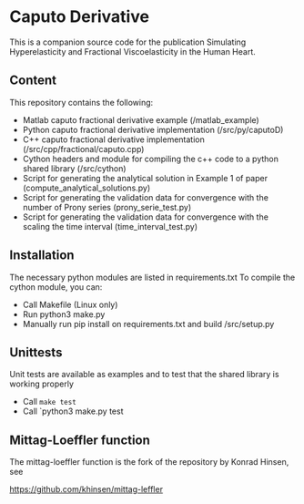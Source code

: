 # Caputo Derivative

This is a companion source code for the publication Simulating Hyperelasticity and Fractional Viscoelasticity in the Human Heart.

## Content

This repository contains the following:
- Matlab caputo fractional derivative example (/matlab_example)
- Python caputo fractional derivative implementation (/src/py/caputoD)
- C++ caputo fractional derivative implementation (/src/cpp/fractional/caputo.cpp)
- Cython headers and module for compiling the c++ code to a python shared library (/src/cython)
- Script for generating the analytical solution in Example 1 of paper (compute_analytical_solutions.py)
- Script for generating the validation data for convergence with the number of Prony series (prony_serie_test.py)
- Script for generating the validation data for convergence with the scaling the time interval (time_interval_test.py)

## Installation

The necessary python modules are listed in requirements.txt
To compile the cython module, you can:
- Call Makefile (Linux only)
- Run python3 make.py
- Manually run pip install on requirements.txt and build /src/setup.py

## Unittests

Unit tests are available as examples and to test that the shared library is working properly
- Call `make test`
- Call `python3 make.py test

## Mittag-Loeffler function
The mittag-loeffler function is the fork of the repository by Konrad Hinsen, see

https://github.com/khinsen/mittag-leffler